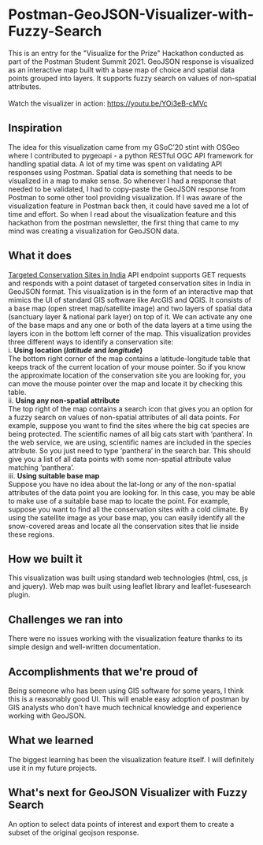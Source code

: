 # Postman-GeoJSON-Visualizer-with-Fuzzy-Search
This is an entry for the "Visualize for the Prize" Hackathon conducted as part of the Postman Student Summit 2021. GeoJSON response is visualized as an interactive map built with a base map of choice and spatial data points grouped into layers. It supports fuzzy search on values of non-spatial attributes.
<br><br>Watch the visualizer in action: https://youtu.be/YOi3eB-cMVc

## Inspiration
The idea for this visualization came from my GSoC’20 stint with OSGeo where I contributed to pygeoapi - a python RESTful OGC API framework for handling spatial data. A lot of my time was spent on validating API responses using Postman. Spatial data is something that needs to be visualized in a map to make sense. So whenever I had a response that needed to be validated, I had to copy-paste the GeoJSON response from Postman to some other tool providing visualization. If I was aware of the visualization feature in Postman back then, it could have saved me a lot of time and effort. So when I read about the visualization feature and this hackathon from the postman newsletter, the first thing that came to my mind was creating a visualization for GeoJSON data.

## What it does
[Targeted Conservation Sites in India](https://api.maptiler.com/data/cec6563e-580e-4278-b50c-adbd73220f53/features.json?key=WwTF2RiyjHztaQU4fkAW) API endpoint supports GET requests and responds with a point dataset of targeted conservation sites in India in GeoJSON format. This visualization is in the form of an interactive map that mimics the UI of standard GIS software like ArcGIS and QGIS. It consists of a base map (open street map/satellite image) and two layers of spatial data (sanctuary layer & national park layer) on top of it. We can activate any one of the base maps and any one or both of the data layers at a time using the layers icon in the bottom left corner of the map. This visualization provides three different ways to identify a conservation site:
<br>
i. **Using location (_latitude_ and _longitude_)**
<br>
The bottom right corner of the map contains a latitude-longitude table that keeps track of the current location of your mouse pointer. So if you know the approximate location of the conservation site you are looking for, you can move the mouse pointer over the map and locate it by checking this table.
<br>
ii. **Using any non-spatial attribute**
<br>
The top right of the map contains a search icon that gives you an option for a fuzzy search on values of non-spatial attributes of all data points. For example, suppose you want to find the sites where the big cat species are being protected. The scientific names of all big cats start with ‘panthera’. In the web service, we are using, scientific names are included in the species attribute. So you just need to type ‘panthera’ in the search bar. This should give you a list of all data points with some non-spatial attribute value matching ‘panthera’.
<br>
iii. **Using suitable base map**
<br>
Suppose you have no idea about the lat-long or any of the non-spatial attributes of the data point you are looking for. In this case, you may be able to make use of a suitable base map to locate the point. For example, suppose you want to find all the conservation sites with a cold climate. By using the satellite image as your base map, you can easily identify all the snow-covered areas and locate all the conservation sites that lie inside these regions.

## How we built it
This visualization was built using standard web technologies (html, css, js and jquery). Web map was built using leaflet library and leaflet-fusesearch plugin.

## Challenges we ran into
There were no issues working with the visualization feature thanks to its simple design and well-written documentation.

## Accomplishments that we're proud of
Being someone who has been using GIS software for some years, I think this is a reasonably good UI. This will enable easy adoption of postman by GIS analysts who don't have much technical knowledge and experience working with GeoJSON.

## What we learned
The biggest learning has been the visualization feature itself. I will definitely use it in my future projects.

## What's next for GeoJSON Visualizer with Fuzzy Search
An option to select data points of interest and export them to create a subset of the original geojson response.
